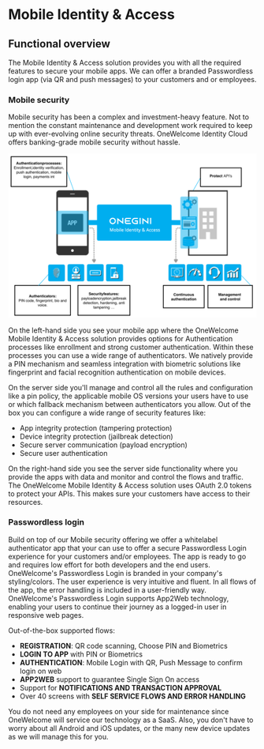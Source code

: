 # Mobile Identity & Access

## Functional overview

The Mobile Identity & Access solution provides you with all the required features to secure your mobile apps. We can offer a branded Passwordless login app (via QR and push messages) to your customers and or employees. 

### Mobile security

Mobile security has been a complex and investment-heavy feature. Not to mention the constant maintenance and development work required to keep up with ever-evolving online security threats. OneWelcome Identity Cloud offers banking-grade mobile security without hassle.

![Architecture overview](./img/overview-mobile-identity-access.png)

On the left-hand side you see your mobile app where the OneWelcome Mobile Identity & Access solution provides options for Authentication processes like enrollment and strong customer authentication. Within these processes you can use a wide range of authenticators. We natively provide a PIN mechanism and seamless integration with biometric solutions like fingerprint and facial recognition authentication on mobile devices.

On the server side you'll manage and control all the rules and configuration like a pin policy, the applicable mobile OS versions your users have to use or which fallback mechanism between authenticators you allow. Out of the box you can configure a wide range of security features like:

- App integrity protection (tampering protection)
- Device integrity protection (jailbreak detection)
- Secure server communication (payload encryption)
- Secure user authentication

On the right-hand side you see the server side functionality where you provide the apps with data and monitor and control the flows and traffic. The OneWelcome Mobile Identity & Access solution uses OAuth 2.0 tokens to protect your APIs. This makes sure your customers have access to their resources. 

### Passwordless login 

Build on top of our Mobile security offering we offer a whitelabel authenticator app that your can use to offer a secure Passwordless Login experience for your customers and/or employees. The app is ready to go and requires low effort for both developers and the end users. OneWelcome's Passwordless Login is branded in your company's styling/colors. The user experience is very intuitive and fluent. In all flows of the app, the error handling is included in a user-friendly way. OneWelcome's Passwordless Login supports App2Web technology, enabling your users to continue their journey as a logged-in user in responsive web pages. 

Out-of-the-box supported flows:

- **REGISTRATION**: QR code scanning, Choose PIN and Biometrics
- **LOGIN TO APP** with PIN or Biometrics
- **AUTHENTICATION**: Mobile Login with QR, Push Message to confirm login on web
- **APP2WEB** support to guarantee Single Sign On access
- Support for **NOTIFICATIONS AND TRANSACTION APPROVAL**
- Over 40 screens with **SELF SERVICE FLOWS AND ERROR HANDLING**

You do not need any employees on your side for maintenance since OneWelcome will service our technology as a SaaS. Also, you don't have to worry about all Android and iOS updates, or the many new device updates as we will manage this for you.
